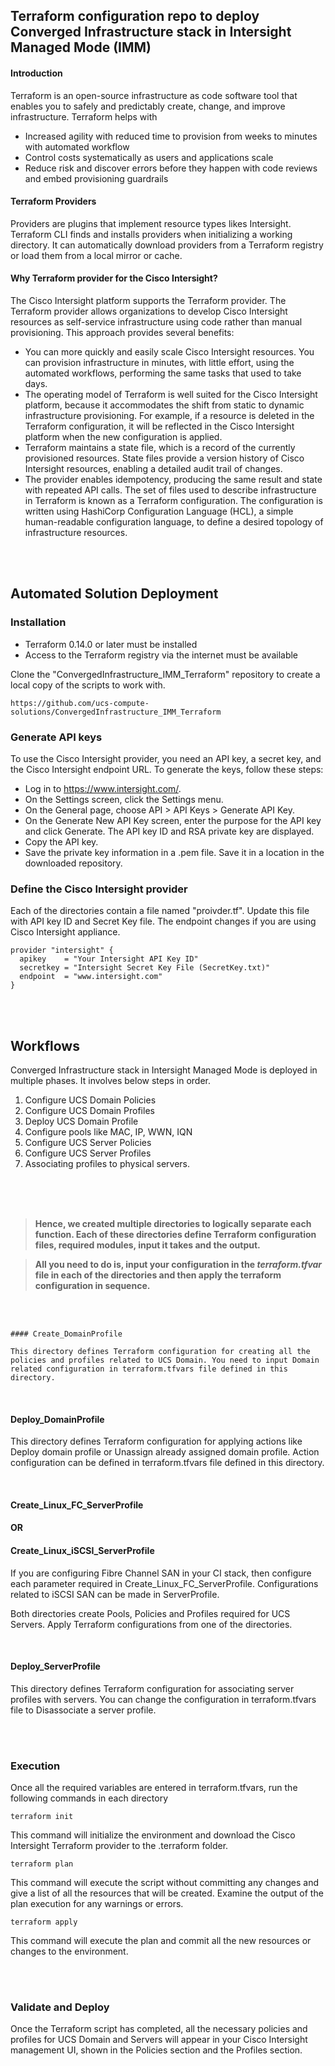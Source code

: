 ## Terraform configuration repo to deploy Converged Infrastructure stack in Intersight Managed Mode (IMM)
#### Introduction
Terraform is an open-source infrastructure as code software tool that enables you to safely and predictably create, change, and improve infrastructure.
Terraform helps with 

- Increased agility with reduced time to provision from weeks to minutes with automated workflow
- Control costs systematically as users and applications scale
- Reduce risk and discover errors before they happen with code reviews and embed provisioning guardrails


#### Terraform Providers
Providers are plugins that implement resource types likes Intersight.
Terraform CLI finds and installs providers when initializing a working directory. It can automatically download providers from a Terraform registry or load them from a local mirror or cache.

#### Why Terraform provider for the Cisco Intersight?
The Cisco Intersight platform supports the Terraform provider. The Terraform provider allows organizations to develop Cisco Intersight resources as self-service infrastructure using code rather than manual provisioning.
This approach provides several benefits:

- You can more quickly and easily scale Cisco Intersight resources. You can provision infrastructure in minutes, with little effort, using the automated workflows, performing the same tasks that used to take days.
- The operating model of Terraform is well suited for the Cisco Intersight platform, because it accommodates the shift from static to dynamic infrastructure provisioning. For example, if a resource is deleted in the Terraform configuration, it will be reflected in the Cisco Intersight platform when the new configuration is applied.
- Terraform maintains a state file, which is a record of the currently provisioned resources. State files provide a version history of Cisco Intersight resources, enabling a detailed audit trail of changes.
- The provider enables idempotency, producing the same result and state with repeated API calls.
The set of files used to describe infrastructure in Terraform is known as a Terraform configuration. The configuration is written using HashiCorp Configuration Language (HCL), 	a simple human-readable configuration language, to define a desired topology of infrastructure resources.

<br />
<br />

## Automated Solution Deployment

### Installation

- Terraform 0.14.0 or later must be installed
- Access to the Terraform registry via the internet must be available

Clone the "ConvergedInfrastructure_IMM_Terraform"  repository to create a local copy of the scripts to work with.

```
https://github.com/ucs-compute-solutions/ConvergedInfrastructure_IMM_Terraform
```

### Generate API keys

To use the Cisco Intersight provider, you need an API key, a secret key, and the Cisco Intersight endpoint URL. To generate the keys, follow these steps:
- Log in to https://www.intersight.com/.
- On the Settings screen, click the Settings menu.
- On the General page, choose API > API Keys > Generate API Key.
- On the Generate New API Key screen, enter the purpose for the API key and click Generate. The API key ID and RSA private key are displayed.
- Copy the API key.
- Save the private key information in a .pem file. Save it in a location in the downloaded repository.

### Define the Cisco Intersight provider

Each of the directories contain a file named "proivder.tf". Update this file with  API key ID and Secret Key file. The endpoint changes if you are using  Cisco Intersight appliance.

```
provider "intersight" {
  apikey    = "Your Intersight API Key ID"
  secretkey = "Intersight Secret Key File (SecretKey.txt)"
  endpoint  = "www.intersight.com"
}
```

<br />
<br />

## Workflows

Converged Infrastructure stack in Intersight Managed Mode is deployed in multiple phases. It involves below steps in order.

1. Configure UCS Domain Policies
2. Configure UCS Domain Profiles
3. Deploy UCS Domain Profile
4. Configure pools like MAC, IP, WWN, IQN
4. Configure UCS Server Policies
5. Configure UCS Server Profiles
6. Associating profiles to physical servers.

<br />
<br />
<br />

> **Hence, we created multiple directories to logically separate each function. Each of these directories define Terraform configuration files, required modules, input it takes and the output.**

> **All you need to do is, input your configuration in the *terraform.tfvar* file in each of the directories and then apply the terraform configuration in sequence.**
 
<br />
<br />

```
#### Create_DomainProfile

This directory defines Terraform configuration for creating all the policies and profiles related to UCS Domain. You need to input Domain related configuration in terraform.tfvars file defined in this directory.
```
<br />

#### Deploy_DomainProfile

This directory defines Terraform configuration for applying actions like Deploy domain profile or Unassign already assigned domain profile. Action configuration can be defined in terraform.tfvars file defined in this directory.

<br />

#### Create_Linux_FC_ServerProfile
#### OR
#### Create_Linux_iSCSI_ServerProfile

If you are configuring Fibre Channel SAN in your CI stack, then configure each parameter required in Create_Linux_FC_ServerProfile. Configurations related to iSCSI SAN can be made in ServerProfile.

Both directories create Pools, Policies and Profiles required for UCS Servers. Apply Terraform configurations from one of the directories. 

<br />

#### Deploy_ServerProfile

This directory defines Terraform configuration for associating server profiles with servers. You can change the configuration in terraform.tfvars file to Disassociate a server profile. 

<br />
<br />


### Execution
Once all the required variables are entered in terraform.tfvars, run the following commands in each directory
```
terraform init
```
This command will initialize the environment and download the Cisco Intersight Terraform provider to the .terraform folder.
```
terraform plan
```
This command will execute the script without committing any changes and give a list of all the resources that will be created. Examine the output of the plan execution for any warnings or errors.
```
terraform apply
```
This command will execute the plan and commit all the new resources or changes to the environment.

<br />
<br />

### Validate and Deploy
Once the Terraform script has completed, all the necessary policies and profiles for UCS Domain and Servers will appear in your Cisco Intersight management UI, shown in the Policies section and the Profiles section.
